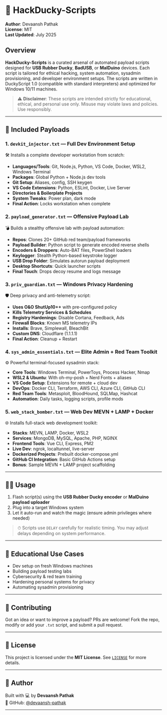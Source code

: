 # 🦆 HackDucky-Scripts

**Author**: Devaansh Pathak  
**License**: MIT  
**Last Updated**: July 2025

## Overview

**HackDucky-Scripts** is a curated arsenal of automated payload scripts designed for **USB Rubber Ducky**, **BadUSB**, or **MalDuino** devices. Each script is tailored for ethical hacking, system automation, sysadmin provisioning, and developer environment setups. The scripts are written in DuckyScript 1.0 (compatible with standard interpreters) and optimized for Windows 10/11 machines.

> ⚠️ **Disclaimer**: These scripts are intended strictly for educational, ethical, and personal use only. Misuse may violate laws and policies. Use responsibly.

---

## 📁 Included Payloads

### 1. `devkit_injector.txt` — Full Dev Environment Setup

🛠 Installs a complete developer workstation from scratch:

- **Languages/Tools**: Git, Node.js, Python, VS Code, Docker, WSL2, Windows Terminal  
- **Packages**: Global Python + Node.js dev tools  
- **Git Setup**: Aliases, config, SSH keygen  
- **VS Code Extensions**: Python, ESLint, Docker, Live Server  
- **Directories & Boilerplate Projects**  
- **System Tweaks**: Power plan, dark mode  
- **Final Action**: Locks workstation when complete

### 2. `payload_generator.txt` — Offensive Payload Lab

💣 Builds a stealthy offensive lab with payload automation:

- **Repos**: Clones 20+ GitHub red team/payload frameworks  
- **Payload Builder**: Python script to generate encoded reverse shells  
- **Encoders & Droppers**: Auto-BAT files, PowerShell loaders  
- **Keylogger**: Stealth Python-based keystroke logger  
- **USB Drop Folder**: Simulates autorun payload deployment  
- **Desktop Shortcuts**: Quick launcher scripts  
- **Final Touch**: Drops decoy resume and logs message

### 3. `priv_guardian.txt` — Windows Privacy Hardening

🛡️ Deep privacy and anti-telemetry script:

- **Uses O&O ShutUp10++** with pre-configured policy  
- **Kills Telemetry Services & Schedules**  
- **Registry Hardenings**: Disable Cortana, Feedback, Ads  
- **Firewall Blocks**: Known MS telemetry IPs  
- **Installs**: Brave, Simplewall, BleachBit  
- **Custom DNS**: Cloudflare (1.1.1.1)  
- **Final Action**: Cleanup + Restart

### 4. `sys_admin_essentials.txt` — Elite Admin + Red Team Toolkit

⚙️ Powerful terminal-focused sysadmin stack:

- **Core Tools**: Windows Terminal, PowerToys, Process Hacker, Nmap  
- **WSL2 & Ubuntu**: With oh-my-posh + Nerd Fonts + aliases  
- **VS Code Setup**: Extensions for remote + cloud dev  
- **DevOps**: Docker CLI, Terraform, AWS CLI, Azure CLI, GitHub CLI  
- **Red Team Tools**: Metasploit, BloodHound, SQLMap, Hashcat  
- **Automation**: Daily tasks, logging scripts, profile mods

### 5. `web_stack_bomber.txt` — Web Dev MEVN + LAMP + Docker

🌐 Installs full-stack web development toolkit:

- **Stacks**: MEVN, LAMP, Docker, WSL2  
- **Services**: MongoDB, MySQL, Apache, PHP, NGINX  
- **Frontend Tools**: Vue CLI, Express, PM2  
- **Live Dev**: ngrok, localtunnel, live-server  
- **Dockerized Projects**: Prebuilt docker-compose.yml  
- **GitHub CI Integration**: Basic GitHub Actions setup  
- **Bonus**: Sample MEVN + LAMP project scaffolding

---

## 🧑‍💻 Usage

1. Flash script(s) using the **USB Rubber Ducky encoder** or **MalDuino payload uploader**
2. Plug into a target Windows system
3. Let it auto-run and watch the magic (ensure admin privileges where needed)

> ⏱ Scripts use `DELAY` carefully for realistic timing. You may adjust delays depending on system performance.

---

## 💼 Educational Use Cases

- Dev setup on fresh Windows machines
- Building payload testing labs
- Cybersecurity & red team training
- Hardening personal systems for privacy
- Automating sysadmin provisioning

---

## 📢 Contributing

Got an idea or want to improve a payload? PRs are welcome! Fork the repo, modify or add your `.txt` script, and submit a pull request.

---

## 📜 License

This project is licensed under the **MIT License**. See [`LICENSE`](./LICENSE) for more details.

---

## 🧠 Author

Built with 💻 by **Devaansh Pathak**  
🔗 GitHub: [@devaansh-pathak](https://github.com/devaanshpathak)

---